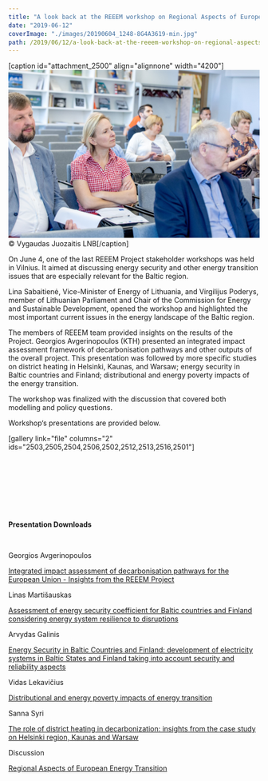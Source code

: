 ```yaml
---
title: "A look back at the REEEM workshop on Regional Aspects of European Energy Transition"
date: "2019-06-12"
coverImage: "./images/20190604_1248-8G4A3619-min.jpg"
path: /2019/06/12/a-look-back-at-the-reeem-workshop-on-regional-aspects-of-european-energy-transition/
---
```


\[caption id="attachment\_2500" align="alignnone" width="4200"\]![Workshop participants in Vilnius](./images/20190604_1248-8G4A3619-min.jpg) © Vygaudas Juozaitis LNB\[/caption\]

On June 4, one of the last REEEM Project stakeholder workshops was held in Vilnius. It aimed at discussing energy security and other energy transition issues that are especially relevant for the Baltic region.

Lina Sabaitienė, Vice-Minister of Energy of Lithuania, and Virgilijus Poderys, member of Lithuanian Parliament and Chair of the Commission for Energy and Sustainable Development, opened the workshop and highlighted the most important current issues in the energy landscape of the Baltic region.

The members of REEEM team provided insights on the results of the Project. Georgios Avgerinopoulos (KTH) presented an integrated impact assessment framework of decarbonisation pathways and other outputs of the overall project. This presentation was followed by more specific studies on district heating in Helsinki, Kaunas, and Warsaw; energy security in Baltic countries and Finland; distributional and energy poverty impacts of the energy transition.

The workshop was finalized with the discussion that covered both modelling and policy questions.

Workshop‘s presentations are provided below.

\[gallery link="file" columns="2" ids="2503,2505,2504,2506,2502,2512,2513,2516,2501"\]

 

 

 

 

**Presentation Downloads**

 

Georgios Avgerinopoulos

[Integrated impact assessment of decarbonisation pathways for the](https://www.reeem.org/wp-content/uploads/2019/06/Avgerinopoulos-min.pdf) [European Union - Insights from the REEEM Project](_wp_link_placeholder)

Linas Martišauskas

[Assessment of energy security coefficient for Baltic countries and Finland considering energy system resilience to disruptions](https://www.reeem.org/wp-content/uploads/2019/06/Martisauskas-min.pdf)

Arvydas Galinis

[Energy Security in Baltic Countries and Finland: development of electricity systems in Baltic States and Finland taking into account security and reliability aspects](https://www.reeem.org/wp-content/uploads/2019/06/Galinis-min.pdf)

Vidas Lekavičius

[Distributional and energy poverty impacts of energy transition](https://www.reeem.org/wp-content/uploads/2019/06/Lekavicius_REEEM-min.pdf)

Sanna Syri

[The role of district heating in decarbonization: insights from the case study on Helsinki region, Kaunas and Warsaw](https://www.reeem.org/wp-content/uploads/2019/06/Syri_DH_syri_Vilna_04062019-2-min.pdf)

Discussion

[Regional Aspects of European Energy Transition](https://www.reeem.org/wp-content/uploads/2019/06/Discussion_REEEM-min.pdf)

